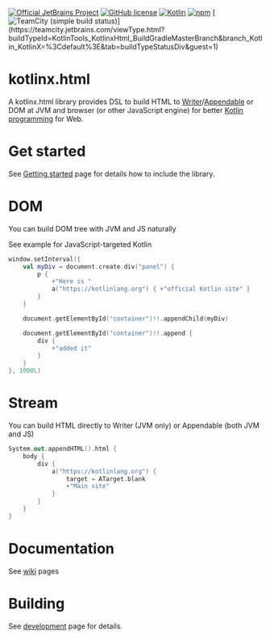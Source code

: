 [![Official JetBrains Project](https://jb.gg/badges/official.svg)](https://confluence.jetbrains.com/display/ALL/JetBrains+on+GitHub)
[![GitHub license](https://img.shields.io/badge/license-Apache%20License%202.0-green.svg?style=flat)](https://www.apache.org/licenses/LICENSE-2.0)
[![Kotlin](https://img.shields.io/badge/kotlin-1.4.31-blue.svg?logo=kotlin)](http://kotlinlang.org)
[![npm](https://img.shields.io/npm/v/kotlinx-html.svg)](https://www.npmjs.com/package/kotlinx-html)
[![TeamCity (simple build status)](https://teamcity.jetbrains.com/app/rest/builds/aggregated/strob:\(branch:\(buildType:\(id:KotlinTools_KotlinxHtml_BuildGradleMasterBranch\),policy:active_history_and_active_vcs_branches\),locator:\(buildType:\(id:KotlinTools_KotlinxHtml_BuildGradleMasterBranch\)\)\)/statusIcon.svg)](https://teamcity.jetbrains.com/viewType.html?buildTypeId=KotlinTools_KotlinxHtml_BuildGradleMasterBranch&branch_Kotlin_KotlinX=%3Cdefault%3E&tab=buildTypeStatusDiv&guest=1)

# kotlinx.html

A kotlinx.html library provides DSL to build HTML to [Writer](https://docs.oracle.com/javase/8/docs/api/java/io/Writer.html)/[Appendable](https://docs.oracle.com/javase/8/docs/api/java/lang/Appendable.html) or DOM at JVM and browser (or other JavaScript engine) for
better [Kotlin programming](https://kotlinlang.org) for Web.

# Get started

See [Getting started](https://github.com/kotlin/kotlinx.html/wiki/Getting-started) page for details how to include the library.

# DOM
You can build DOM tree with JVM and JS naturally

See example for JavaScript-targeted Kotlin

```kotlin
window.setInterval({
    val myDiv = document.create.div("panel") {
        p { 
            +"Here is "
            a("https://kotlinlang.org") { +"official Kotlin site" }
        }
    }

    document.getElementById("container")!!.appendChild(myDiv)

    document.getElementById("container")!!.append {
        div {
            +"added it"
        }
    }
}, 1000L)
```

# Stream
You can build HTML directly to Writer (JVM only) or Appendable (both JVM and JS)

```kotlin
System.out.appendHTML().html {
    body {
        div {
            a("https://kotlinlang.org") {
                target = ATarget.blank
                +"Main site"
            }
        }
    }
}
```

# Documentation

See [wiki](https://github.com/kotlin/kotlinx.html/wiki) pages

# Building 
See [development](https://github.com/kotlin/kotlinx.html/wiki/Development) page for details.

